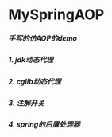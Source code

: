 # MySpringAOP
##### 手写的仿AOP的demo
##### 1. jdk动态代理
##### 2. cglib动态代理
##### 3. 注解开关
##### 4. spring的后置处理器
